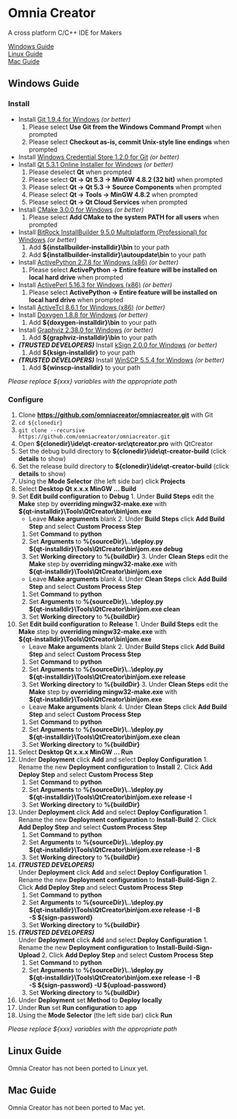Omnia Creator
=============

A cross platform C/C++ IDE for Makers

[Windows Guide](#windows-guide)  
[Linux Guide](#linux-guide)  
[Mac Guide](#mac-guide)

Windows Guide
-------------

### Install

* Install [Git 1.9.4 for Windows](http://git-scm.com/download/win/) *(or better)*
  1. Please select **Use Git from the Windows Command Prompt** when prompted
  2. Please select **Checkout as-is, commit Unix-style line endings** when prompted
* Install [Windows Credential Store 1.2.0 for Git](http://gitcredentialstore.codeplex.com/) *(or better)*
* Install [Qt 5.3.1 Online Installer for Windows](http://qt-project.org/downloads/) *(or better)*
  1. Please deselect **Qt** when prompted
  2. Please select **Qt -> Qt 5.3 -> MinGW 4.8.2 (32 bit)** when prompted
  3. Please select **Qt -> Qt 5.3 -> Source Components** when prompted
  4. Please select **Qt -> Tools -> MinGW 4.8.2** when prompted
  5. Please select **Qt -> Qt Cloud Services** when prompted
* Install [CMake 3.0.0 for Windows](http://www.cmake.org/cmake/resources/software.html) *(or better)*
  1. Please select **Add CMake to the system PATH for all users** when prompted
* Install [BitRock InstallBuilder 9.5.0 Multiplatform (Professional) for Windows](http://installbuilder.bitrock.com/download-installbuilder-for-qt-step-2.html) *(or better)*
  1. Add **${installbuilder-installdir}\bin** to your path
  2. Add **${installbuilder-installdir}\autoupdate\bin** to your path
* Install [ActivePython 2.7.8 for Windows (x86)](http://www.activestate.com/activepython/downloads/) *(or better)*
  1. Please select **ActivePython -> Entire feature will be installed on local hard drive** when prompted
* Install [ActivePerl 5.16.3 for Windows (x86)](http://www.activestate.com/activeperl/downloads/) *(or better)*
  1. Please select **ActivePython -> Entire feature will be installed on local hard drive** when prompted
* Install [ActiveTcl 8.6.1 for Windows (x86)](http://www.activestate.com/activetcl/downloads/) *(or better)*
* Install [Doxygen 1.8.8 for Windows](http://www.stack.nl/~dimitri/doxygen/download.html) *(or better)*
  1. Add **${doxygen-installdir}\bin** to your path
* Install [Graphviz 2.38.0 for Windows](http://www.graphviz.org/Download_windows.php) *(or better)*
  1. Add **${graphviz-installdir}\bin** to your path
* ***(TRUSTED DEVELOPERS)*** Install [kSign 2.0.0 for Windows](http://codesigning.ksoftware.net) *(or better)*
  1. Add **${ksign-installdir}** to your path
* ***(TRUSTED DEVELOPERS)*** Install [WinSCP 5.5.4 for Windows](http://winscp.net/eng/download.php#download2) *(or better)*
  1. Add **${winscp-installdir}** to your path

*Please replace ${xxx} variables with the appropriate path*

### Configure

1. Clone **https://github.com/omniacreator/omniacreator.git** with Git
  1. `cd ${clonedir}`
  2. `git clone --recursive https://github.com/omniacreator/omniacreator.git`
2. Open **${clonedir}\\ide\qt-creator-src\qtcreator.pro** with QtCreator
  1. Set the debug build directory to **${clonedir}\\ide\qt-creator-build** (click **details** to show)
  2. Set the release build directory to **${clonedir}\\ide\qt-creator-build** (click **details** to show)
3. Using the **Mode Selector** (the left side bar) click **Projects**
4. Select **Desktop Qt x.x.x MinGW ... Build**
  1. Set **Edit build configuration** to **Debug**
    1. Under **Build Steps** edit the **Make** step by **overriding mingw32-make.exe** with  
    **${qt-installdir}\\Tools\QtCreator\bin\jom.exe**
      * Leave **Make arguments** blank
    2. Under **Build Steps** click **Add Build Step** and select **Custom Process Step**
      1. Set **Command** to **python**
      2. Set **Arguments** to **%{sourceDir}\\..\deploy.py**  
      **${qt-installdir}\\Tools\QtCreator\bin\jom.exe debug**
      3. Set **Working directory** to **%{buildDir}**
    3. Under **Clean Steps** edit the **Make** step by **overriding mingw32-make.exe** with  
    **${qt-installdir}\\Tools\QtCreator\bin\jom.exe**
      * Leave **Make arguments** blank
    4. Under **Clean Steps** click **Add Build Step** and select **Custom Process Step**
      1. Set **Command** to **python**
      2. Set **Arguments** to **%{sourceDir}\\..\deploy.py**  
      **${qt-installdir}\\Tools\QtCreator\bin\jom.exe clean**
      3. Set **Working directory** to **%{buildDir}**
  2. Set **Edit build configuration** to **Release**
    1. Under **Build Steps** edit the **Make** step by **overriding mingw32-make.exe** with  
    **${qt-installdir}\\Tools\QtCreator\bin\jom.exe**
      * Leave **Make arguments** blank
    2. Under **Build Steps** click **Add Build Step** and select **Custom Process Step**
      1. Set **Command** to **python**
      2. Set **Arguments** to **%{sourceDir}\\..\deploy.py**  
      **${qt-installdir}\\Tools\QtCreator\bin\jom.exe release**
      3. Set **Working directory** to **%{buildDir}**
    3. Under **Clean Steps** edit the **Make** step by **overriding mingw32-make.exe** with  
    **${qt-installdir}\\Tools\QtCreator\bin\jom.exe**
      * Leave **Make arguments** blank
    4. Under **Clean Steps** click **Add Build Step** and select **Custom Process Step**
      1. Set **Command** to **python**
      2. Set **Arguments** to **%{sourceDir}\\..\deploy.py**  
      **${qt-installdir}\\Tools\QtCreator\bin\jom.exe clean**
      3. Set **Working directory** to **%{buildDir}**
5. Select **Desktop Qt x.x.x MinGW ... Run**
  1. Under **Deployment** click **Add** and select **Deploy Configuration**
    1. Rename the new **Deployment configuration** to **Install**
    2. Click **Add Deploy Step** and select **Custom Process Step**
      1. Set **Command** to **python**
      2. Set **Arguments** to **%{sourceDir}\\..\deploy.py**  
      **${qt-installdir}\\Tools\QtCreator\bin\jom.exe release -I**
      3. Set **Working directory** to **%{buildDir}**
  2. Under **Deployment** click **Add** and select **Deploy Configuration**
    1. Rename the new **Deployment configuration** to **Install-Build**
    2. Click **Add Deploy Step** and select **Custom Process Step**
      1. Set **Command** to **python**
      2. Set **Arguments** to **%{sourceDir}\\..\deploy.py**  
      **${qt-installdir}\\Tools\QtCreator\bin\jom.exe release -I -B**
      3. Set **Working directory** to **%{buildDir}**
  3. ***(TRUSTED DEVELOPERS)***  
  Under **Deployment** click **Add** and select **Deploy Configuration**
    1. Rename the new **Deployment configuration** to **Install-Build-Sign**
    2. Click **Add Deploy Step** and select **Custom Process Step**
      1. Set **Command** to **python**
      2. Set **Arguments** to **%{sourceDir}\\..\deploy.py**  
      **${qt-installdir}\\Tools\QtCreator\bin\jom.exe release -I -B**  
      **-S ${sign-password}**
      3. Set **Working directory** to **%{buildDir}**
  4. ***(TRUSTED DEVELOPERS)***  
  Under **Deployment** click **Add** and select **Deploy Configuration**
    1. Rename the new **Deployment configuration** to **Install-Build-Sign-Upload**
    2. Click **Add Deploy Step** and select **Custom Process Step**
      1. Set **Command** to **python**
      2. Set **Arguments** to **%{sourceDir}\\..\deploy.py**  
      **${qt-installdir}\\Tools\QtCreator\bin\jom.exe release -I -B**  
      **-S ${sign-password} -U ${upload-password}**
      3. Set **Working directory** to **%{buildDir}**
  5. Under **Deployment** set **Method** to **Deploy locally**
  6. Under **Run** set **Run configuration** to **app**
6. Using the **Mode Selector** (the left side bar) click **Run**

*Please replace ${xxx} variables with the appropriate path*

Linux Guide
-----------

Omnia Creator has not been ported to Linux yet.

Mac Guide
---------

Omnia Creator has not been ported to Mac yet.
